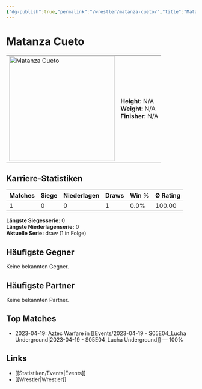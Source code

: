 ```yaml
---
{"dg-publish":true,"permalink":"/wrestler/matanza-cueto/","title":"Matanza Cueto","tags":["wrestler"],"noteIcon":""}
---
```



# Matanza Cueto

<table>
        <tr>
        <td><img src="https://github.com/CptSpaulding1980/choke-slam-wrestling/releases/download/images/Matanza_Cueto.png" width="280" alt="Matanza Cueto"></td>
        <td>
        <b>Height:</b> N/A<br>
        <b>Weight:</b> N/A<br>
        <b>Finisher:</b> N/A<br>
        </td>
        </tr>
        </table>
        
## Karriere-Statistiken

| Matches | Siege | Niederlagen | Draws | Win % | Ø Rating |
|---------|-------|-------------|-------|-------|-----------|
| 1 | 0 | 0 | 1 | 0.0% | 100.00 |

**Längste Siegesserie:** 0<br>**Längste Niederlagenserie:** 0<br>**Aktuelle Serie:** draw (1 in Folge)


## Häufigste Gegner
Keine bekannten Gegner.

## Häufigste Partner
Keine bekannten Partner.

## Top Matches
- 2023-04-19: Aztec Warfare in [[Events/2023-04-19 - S05E04_Lucha Underground\|2023-04-19 - S05E04_Lucha Underground]] — 100%

## Links
- [[Statistiken/Events\|Events]]
- [[Wrestler\|Wrestler]]
